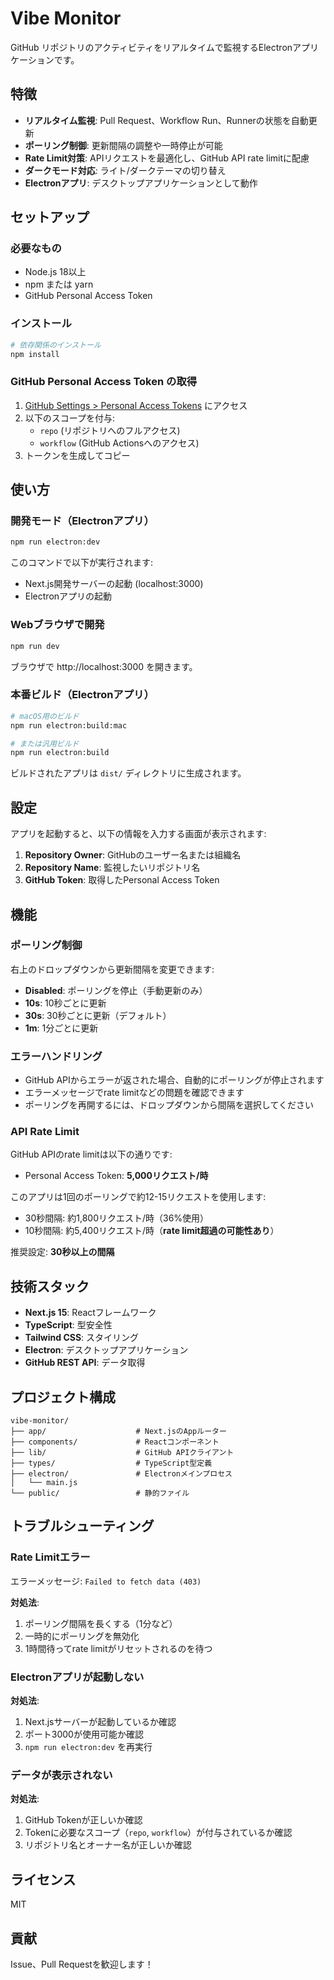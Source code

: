 # Vibe Monitor

GitHub リポジトリのアクティビティをリアルタイムで監視するElectronアプリケーションです。

## 特徴

- **リアルタイム監視**: Pull Request、Workflow Run、Runnerの状態を自動更新
- **ポーリング制御**: 更新間隔の調整や一時停止が可能
- **Rate Limit対策**: APIリクエストを最適化し、GitHub API rate limitに配慮
- **ダークモード対応**: ライト/ダークテーマの切り替え
- **Electronアプリ**: デスクトップアプリケーションとして動作

## セットアップ

### 必要なもの

- Node.js 18以上
- npm または yarn
- GitHub Personal Access Token

### インストール

```bash
# 依存関係のインストール
npm install
```

### GitHub Personal Access Token の取得

1. [GitHub Settings > Personal Access Tokens](https://github.com/settings/tokens/new) にアクセス
2. 以下のスコープを付与:
   - `repo` (リポジトリへのフルアクセス)
   - `workflow` (GitHub Actionsへのアクセス)
3. トークンを生成してコピー

## 使い方

### 開発モード（Electronアプリ）

```bash
npm run electron:dev
```

このコマンドで以下が実行されます:
- Next.js開発サーバーの起動 (localhost:3000)
- Electronアプリの起動

### Webブラウザで開発

```bash
npm run dev
```

ブラウザで http://localhost:3000 を開きます。

### 本番ビルド（Electronアプリ）

```bash
# macOS用のビルド
npm run electron:build:mac

# または汎用ビルド
npm run electron:build
```

ビルドされたアプリは `dist/` ディレクトリに生成されます。

## 設定

アプリを起動すると、以下の情報を入力する画面が表示されます:

1. **Repository Owner**: GitHubのユーザー名または組織名
2. **Repository Name**: 監視したいリポジトリ名
3. **GitHub Token**: 取得したPersonal Access Token

## 機能

### ポーリング制御

右上のドロップダウンから更新間隔を変更できます:
- **Disabled**: ポーリングを停止（手動更新のみ）
- **10s**: 10秒ごとに更新
- **30s**: 30秒ごとに更新（デフォルト）
- **1m**: 1分ごとに更新

### エラーハンドリング

- GitHub APIからエラーが返された場合、自動的にポーリングが停止されます
- エラーメッセージでrate limitなどの問題を確認できます
- ポーリングを再開するには、ドロップダウンから間隔を選択してください

### API Rate Limit

GitHub APIのrate limitは以下の通りです:
- Personal Access Token: **5,000リクエスト/時**

このアプリは1回のポーリングで約12-15リクエストを使用します:
- 30秒間隔: 約1,800リクエスト/時（36%使用）
- 10秒間隔: 約5,400リクエスト/時（**rate limit超過の可能性あり**）

推奨設定: **30秒以上の間隔**

## 技術スタック

- **Next.js 15**: Reactフレームワーク
- **TypeScript**: 型安全性
- **Tailwind CSS**: スタイリング
- **Electron**: デスクトップアプリケーション
- **GitHub REST API**: データ取得

## プロジェクト構成

```
vibe-monitor/
├── app/                    # Next.jsのAppルーター
├── components/             # Reactコンポーネント
├── lib/                    # GitHub APIクライアント
├── types/                  # TypeScript型定義
├── electron/               # Electronメインプロセス
│   └── main.js
└── public/                 # 静的ファイル
```

## トラブルシューティング

### Rate Limitエラー

エラーメッセージ: `Failed to fetch data (403)`

**対処法**:
1. ポーリング間隔を長くする（1分など）
2. 一時的にポーリングを無効化
3. 1時間待ってrate limitがリセットされるのを待つ

### Electronアプリが起動しない

**対処法**:
1. Next.jsサーバーが起動しているか確認
2. ポート3000が使用可能か確認
3. `npm run electron:dev` を再実行

### データが表示されない

**対処法**:
1. GitHub Tokenが正しいか確認
2. Tokenに必要なスコープ（`repo`, `workflow`）が付与されているか確認
3. リポジトリ名とオーナー名が正しいか確認

## ライセンス

MIT

## 貢献

Issue、Pull Requestを歓迎します！
